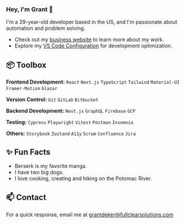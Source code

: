 ### Hey, I'm Grant 👋

I'm a 29-year-old developer based in the US, and I'm passionate about automation and problem solving. 

- Check out my [business website](https://www.fullclearsolutions.com) to learn more about my work.
- Explore my [VS Code Configuration](https://github.com/Kiddeke/vscode-settings) for development optimization.


## 📦 Toolbox

**Frontend Development:** `React` `Next.js` `TypeScript` `Tailwind` `Material-UI` `Framer-Motion` `blazor`
 
**Version Control:** `Git` `GitLab` `Bitbucket`

**Backend Development:** `Nest.js` `GraphQL` `Firebase` `GCP`

**Testing:** `Cypress` `Playwright` `Vitest` `Postman` `Insomnia`

**Others:** `Storybook` `Zustand` `A11y` `Scrum` `Confluence` `Jira`
 
## ✨ Fun Facts 

- Berserk is my favorite manga.
- I have two big dogs.
- I love cooking, creating and hiking on the Potomac River.

## 📫 Contact

 For a quick response, email me at grantdeker@fullclearsolutions.com
 
